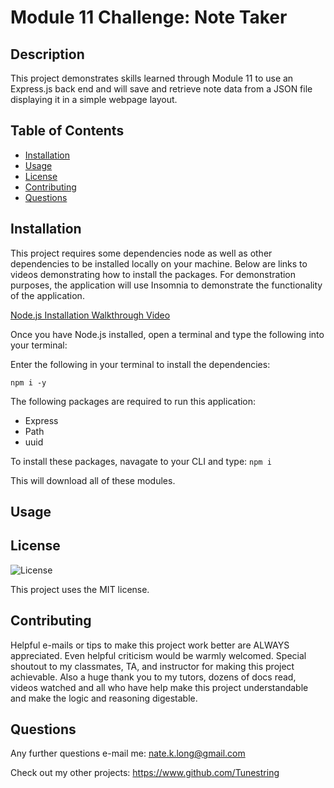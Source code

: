 # Module 11 Challenge: Note Taker

## Description

This project demonstrates skills learned through Module 11 to use an Express.js back end and will save and retrieve note data from a JSON file displaying it in a simple webpage layout.

## Table of Contents
- [Installation](#installation)
- [Usage](#usage)
- [License](#license)
- [Contributing](#contributing)
- [Questions](#questions)

## Installation
This project requires some dependencies node as well as other dependencies to be installed locally on your machine. Below are links to videos demonstrating how to install the packages. For demonstration purposes, the application will use Insomnia to demonstrate the functionality of the application.

[Node.js Installation Walkthrough Video](https://youtu.be/q5uAZbd4r3I)  

Once you have Node.js installed, open a terminal and type the following into your terminal:

Enter the following in your terminal to install the dependencies:
```
npm i -y
```

The following packages are required to run this application:
- Express
- Path
- uuid

To install these packages, navagate to your CLI and type: ```npm i``` 

This will download all of these modules.

## Usage



## License

![License](https://img.shields.io/badge/License-MIT-brightgreen.svg)


This project uses the MIT license.

## Contributing

Helpful e-mails or tips to make this project work better are ALWAYS appreciated. Even helpful criticism would be warmly welcomed. Special shoutout to my classmates, TA, and instructor for making this project achievable. Also a huge thank you to my tutors, dozens of docs read, videos watched and all who have help make this project understandable and make the logic and reasoning digestable. 

## Questions

Any further questions e-mail me: nate.k.long@gmail.com

Check out my other projects: https://www.github.com/Tunestring